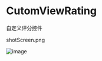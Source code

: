 # CutomViewRating
自定义评分控件


shotScreen.png

 ![image](https://github.com/ButBueatiful/dotvim/raw/master/screenshots/vim-screenshot.jpg)
